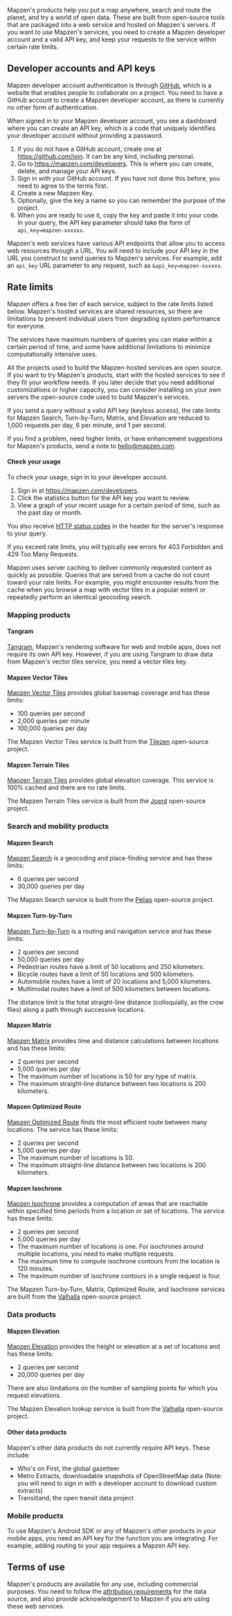 Mapzen's products help you put a map anywhere, search and route the planet, and try a world of open data. These are built from open-source tools that are packaged into a web service and hosted on Mapzen's servers. If you want to use Mapzen's services, you need to create a Mapzen developer account and a valid API key, and keep your requests to the service within certain rate limits.

## Developer accounts and API keys

Mapzen developer account authentication is through [GitHub](https://github.com), which is a website that enables people to collaborate on a project. You need to have a GitHub account to create a Mapzen developer account, as there is currently no other form of authentication.

When signed in to your Mapzen developer account, you see a dashboard where you can create an API key, which is a code that uniquely identifies your developer account without providing a password.

1. If you do not have a GitHub account, create one at https://github.com/join. It can be any kind, including personal.
2. Go to https://mapzen.com/developers. This is where you can create, delete, and manage your API keys.
3. Sign in with your GitHub account. If you have not done this before, you need to agree to the terms first.
4. Create a new Mapzen Key.
5. Optionally, give the key a name so you can remember the purpose of the project.
6. When you are ready to use it, copy the key and paste it into your code. In your query, the API key parameter should take the form of `api_key=mapzen-xxxxxx`.

Mapzen's web services have various API endpoints that allow you to access web resources through a URL. You will need to include your API key in the URL you construct to send queries to Mapzen's services. For example, add an `api_key` URL parameter to any request, such as `&api_key=mapzen-xxxxxx`.

## Rate limits
Mapzen offers a free tier of each service, subject to the rate limits listed below. Mapzen's hosted services are shared resources, so there are limitations to prevent individual users from degrading system performance for everyone.

The services have maximum numbers of queries you can make within a certain period of time, and some have additional limitations to minimize computationally intensive uses.

All the projects used to build the Mapzen-hosted services are open source. If you want to try Mapzen's products, start with the hosted services to see if they fit your workflow needs. If you later decide that you need additional customizations or higher capacity, you can consider installing on your own servers the open-source code used to build Mapzen's services.

If you send a query without a valid API key (keyless access), the rate limits for Mapzen Search, Turn-by-Turn, Matrix, and Elevation are reduced to 1,000 requests per day, 6 per minute, and 1 per second.

If you find a problem, need higher limits, or have enhancement suggestions for Mapzen's products, send a note to hello@mapzen.com.

#### Check your usage

To check your usage, sign in to your developer account.

1. Sign in at https://mapzen.com/developers.
2. Click the statistics button for the API key you want to review.
3. View a graph of your recent usage for a certain period of time, such as the past day or month.

You also receive [HTTP status codes](https://en.wikipedia.org/wiki/List_of_HTTP_status_codes) in the header for the server's response to your query.

If you exceed rate limits, you will typically see errors for 403 Forbidden and 429 Too Many Requests.

Mapzen uses server caching to deliver commonly requested content as quickly as possible. Queries that are served from a cache do not count toward your rate limits. For example, you might encounter results from the cache when you browse a map with vector tiles in a popular extent or repeatedly perform an identical geocoding search.

### Mapping products

#### Tangram

[Tangram](https://mapzen.com/documentation/tangram/), Mapzen's rendering software for web and mobile apps, does not require its own API key. However, if you are using Tangram to draw data from Mapzen's vector tiles service, you need a vector tiles key.

#### Mapzen Vector Tiles

[Mapzen Vector Tiles](https://mapzen.com/documentation/vector-tiles/) provides global basemap coverage and has these limits:

- 100 queries per second
- 2,000 queries per minute
- 100,000 queries per day

The Mapzen Vector Tiles service is built from the [Tilezen](https://github.com/tilezen) open-source project.

#### Mapzen Terrain Tiles

[Mapzen Terrain Tiles](https://mapzen.com/documentation/terrain-tiles/) provides global elevation coverage. This service is 100% cached and there are no rate limits.

The Mapzen Terrain Tiles service is built from the [Joerd](https://github.com/tilezen/joerd) open-source project.

### Search and mobility products

#### Mapzen Search

[Mapzen Search](https://mapzen.com/documentation/search/) is a geocoding and place-finding service and has these limits:

- 6 queries per second
- 30,000 queries per day

The Mapzen Search service is built from the [Pelias](https://github.com/pelias) open-source project.

#### Mapzen Turn-by-Turn

[Mapzen Turn-by-Turn](https://mapzen.com/documentation/turn-by-turn/) is a routing and navigation service and has these limits:

- 2 queries per second
- 50,000 queries per day
- Pedestrian routes have a limit of 50 locations and 250 kilometers.
- Bicycle routes have a limit of 50 locations and 500 kilometers.
- Automobile routes have a limit of 20 locations and 5,000 kilometers.
- Multimodal routes have a limit of 500 kilometers between locations.

The distance limit is the total straight-line distance (colloquially, as the crow flies) along a path through successive locations.

#### Mapzen Matrix

[Mapzen Matrix](https://mapzen.com/documentation/matrix/) provides time and distance calculations between locations and has these limits:

- 2 queries per second
- 5,000 queries per day
- The maximum number of locations is 50 for any type of matrix.
- The maximum straight-line distance between two locations is 200 kilometers.

#### Mapzen Optimized Route

[Mapzen Optimized Route](https://mapzen.com/documentation/optimized/) finds the most efficient route between many locations. The service has these limits:

- 2 queries per second
- 5,000 queries per day
- The maximum number of locations is 50.
- The maximum straight-line distance between two locations is 200 kilometers.

#### Mapzen Isochrone

[Mapzen Isochrone](https://mapzen.com/documentation/isochrones/) provides a computation of areas that are reachable within specified time periods from a location or set of locations. The service has these limits:

- 2 queries per second
- 5,000 queries per day
- The maximum number of locations is one. For isochrones around multiple locations, you need to make multiple requests.
- The maximum time to compute isochrone contours from the location is 120 minutes.
- The maximum number of isochrone contours in a single request is four.

The Mapzen Turn-by-Turn, Matrix, Optimized Route, and Isochrone services are built from the [Valhalla](https://github.com/valhalla) open-source project.

### Data products

#### Mapzen Elevation

[Mapzen Elevation](https://mapzen.com/documentation/elevation/) provides the height or elevation at a set of locations and has these limits:

- 2 queries per second
- 20,000 queries per day

There are also limitations on the number of sampling points for which you request elevations.

The Mapzen Elevation lookup service is built from the [Valhalla](https://github.com/valhalla) open-source project.

#### Other data products

Mapzen's other data products do not currently require API keys. These include:

- Who's on First, the global gazetteer
- Metro Extracts, downloadable snapshots of OpenStreetMap data (Note: you will need to sign in with a developer account to download custom extracts)
- Transitland, the open transit data project

### Mobile products

To use Mapzen's Android SDK or any of Mapzen's other products in your mobile apps, you need an API key for the function you are integrating. For example, adding routing to your app requires a Mapzen API key.

## Terms of use

Mapzen's products are available for any use, including commercial purposes. You need to follow the [attribution requirements](https://mapzen.com/rights/) for the data source, and also provide acknowledgement to Mapzen if you are using these web services.
